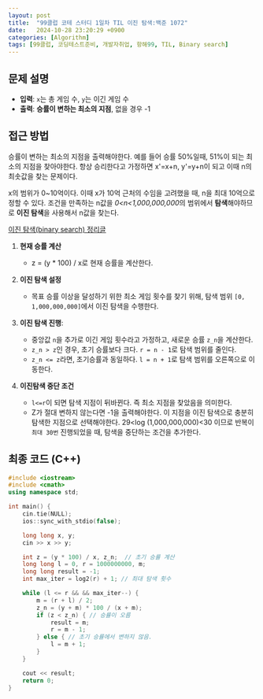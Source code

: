 ```yaml
---
layout: post
title:  "99클럽 코테 스터디 1일차 TIL 이진 탐색:백준 1072"
date:   2024-10-28 23:20:29 +0900
categories: [Algorithm]
tags: [99클럽, 코딩테스트준비, 개발자취업, 항해99, TIL, Binary search]
---
```


## 문제 설명
- **입력**: `x`는 총 게임 수, `y`는 이긴 게임 수
- **출력**: **승률이 변하는 최소의 지점**, 없을 경우 -1

## 접근 방법
승률이 변하는 최소의 지점을 출력해야한다. 예를 들어 승률 50%일때, 51%이 되는 최소의 지점을 찾아야한다.
항상 승리한다고 가정하면 x'=x+n, y'=y+n이 되고 이때 n의 최솟값을 찾는 문제이다.

x의 범위가 0~10억이다. 이때 x가 10억 근처의 수임을 고려했을 때, n을 최대 10억으로 정할 수 있다.
조건을 만족하는 n값을 *0<n<1,000,000,000*의 범위에서 **탐색**해야하므로 **이진 탐색**을 사용해서 n값을 찾는다.

[이진 탐색(binary search) 정리글](https://178kg78cm.github.io/algorithm/2024/10/28/binary-search.html)
1. **현재 승률 계산**
    - z = (y * 100) / x로 현재 승률을 계산한다.

2. **이진 탐색 설정**   
    - 목표 승률 이상을 달성하기 위한 최소 게임 횟수를 찾기 위해, 탐색 범위 `[0, 1,000,000,000]`에서 이진 탐색을 수행한다.

3. **이진 탐색 진행**:
    - 중앙값 `n`을 추가로 이긴 게임 횟수라고 가정하고, 새로운 승률 `z_n`을 계산한다.
    - `z_n > z`인 경우, 초기 승률보다 크다. `r = n - 1`로 탐색 범위를 줄인다.
    - `z_n <= z`라면, 초기승률과 동일하다. `l = n + 1`로 탐색 범위를 오른쪽으로 이동한다.
4. **이진탐색 중단 조건**  
    - `l<=r`이 되면 탐색 지점이 뒤바뀐다. 즉 최소 지점을 찾았음을 의미한다.
    - Z가 절대 변하지 않는다면 -1을 출력해야한다. 이 지점을 이진 탐색으로 충분히 탐색한 지점으로 선택해야한다. 29<log (1,000,000,000)<30 이므로 반복이 `최대 30번` 진행되었을 때, 탐색을 중단하는 조건을 추가한다.


## 최종 코드 (C++)

```cpp
#include <iostream>
#include <cmath>
using namespace std;

int main() {
    cin.tie(NULL);
    ios::sync_with_stdio(false);

    long long x, y;
    cin >> x >> y;

    int z = (y * 100) / x, z_n;  // 초기 승률 계산
    long long l = 0, r = 1000000000, m;
    long long result = -1;
    int max_iter = log2(r) + 1; // 최대 탐색 횟수

    while (l <= r && && max_iter--) {
        m = (r + l) / 2;
        z_n = (y + m) * 100 / (x + m);
        if (z < z_n) { // 승률이 오름
            result = m;
            r = m - 1;
        } else { // 초기 승률에서 변하지 않음.
            l = m + 1;
        }
    }

    cout << result;
    return 0;
}
```